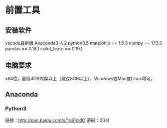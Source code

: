 # 前置工具


## 安装软件
vscode最新版
Anaconda3-4.2
python3.5
matplotlib == 1.5.3
numpy == 1.13.3
pandas == 0.18.1
scikit_learn == 0.19.1

## 电脑要求
x64位，最低4GB内存以上（建议8GB以上），Windows或Mac或Linux均可。

## Anaconda
### Python3
链接：http://pan.baidu.com/s/1o81cidO 密码：204l